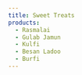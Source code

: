 ```yaml
---
title: Sweet Treats
products:
  - Rasmalai
  - Gulab Jamun
  - Kulfi
  - Besan Ladoo
  - Burfi
---
```

